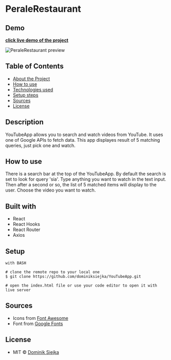# PeraleRestaurant

## Demo

[**click live demo of the project**](https://dominiksiejka.github.io/YouTubeApp/)

![PeraleRestaurant preview](./src/assets/youtube.jpg)

## Table of Contents

- [About the Project](#description)
- [How to use](#how-to-use)
- [Technologies used](#built-with)
- [Setup steps](#setup)
- [Sources](#sources)
- [License](#license)

## Description

YouTubeApp allows you to search and watch videos from YouTube. It uses one of Google APIs to fetch data.
This app displayes result of 5 matching queries, just pick one and watch.

## How to use

There is a search bar at the top of the YouTubeApp. By default the search is set to look for query 'sia'. Type anything you want to watch in the text input. Then after a second or so, the list of 5 matched items will display to the user. Choose the video you want to watch.

## Built with

- React
- React Hooks
- React Router
- Axios

## Setup

```
with BASH

# clone the remote repo to your local one
$ git clone https://github.com/dominiksiejka/YouTubeApp.git

# open the index.html file or use your code editor to open it with live server

```

## Sources

- Icons from [Font Awesome ](https://fontawesome.com)
- Font from [Google Fonts ](https://fonts.google.com/)

## License

- MIT © [Dominik Siejka ](https://github.com/dominiksiejka/YouTubeApp)
